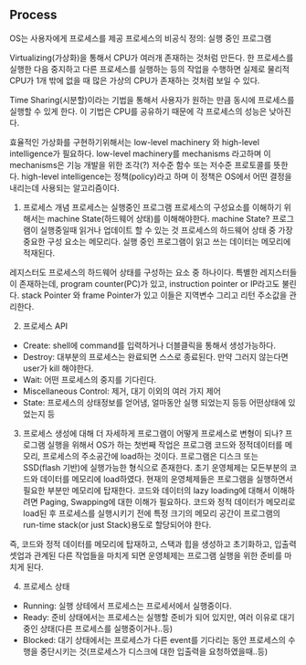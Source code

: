  ## Process 
 
 OS는 사용자에게 프로세스를 제공 
 프로세스의 비공식 정의: 실행 중인 프로그램
 
 Virtualizing(가상화)을 통해서 CPU가 여러개 존재하는 것처럼 만든다.
 한 프로세스를 실행한 다음 중지하고 다른 프로세스를 실행하는 등의 작업을 수행하면
 실제로 물리적 CPU가 1개 밖에 없을 때 많은 가상의 CPU가 존재하는 것처럼 보일 수 있다.
 
 Time Sharing(시분할)이라는 기법을 통해서 사용자가 원하는 만큼 동시에 프로세스를 실행할 수 있게 한다.
이 기법은 CPU를 공유하기 때문에 각 프로세스의 성능은 낮아진다.

효율적인 가상화를 구현하기위해서는 low-level machinery 와 high-level intelligence가 필요하다.
low-level machinery를 mechanisms 라고하며 이 mechanisms은 기능 개발을 위한 조각(?) 저수준 함수 또는 저수준 프로토콜를 뜻한다.
high-level intelligence는 정책(policy)라고 하며 이 정책은 OS에서 어떤 결정을 내리는데 사용되는 알고리즘이다.

1. 프로세스 개념 
프로세스는 실행중인 프로그램 
프로세스의 구성요소를 이해하기 위해서는 machine State(하드웨어 상태)를 이해해야한다.
machine State? 프로그램이 실행중일때 읽거나 업데이트 할 수 있는 것
프로세스의 하드웨어 상태 중 가장 중요한 구성 요소는 메모리다.
실행 중인 프로그램이 읽고 쓰는 데이터는 메모리에 적재된다.

레지스터도 프로세스의 하드웨어 상태를 구성하는 요소 중 하나이다.
특별한 레지스터들이 존재하는데, program counter(PC)가 있고, instruction pointer or IP라고도 불린다.
stack Pointer 와 frame Pointer가 있고 이들은 지역변수 그리고 리턴 주소값을 관리한다.

2. 프로세스 API
- Create: shell에 command를 입력하거나 더블클릭을 통해서 생성가능하다.
- Destroy: 대부분의 프로세스는 완료되면 스스로 종료된다. 만약 그러지 않는다면 user가 kill 해야한다.
- Wait: 어떤 프로세스의 중지를 기다린다.
- Miscellaneous Control: 제거, 대기 이외의 여러 가지 제어
- State: 프로세스의 상태정보를 얻어냄, 얼마동안 실행 되었는지 등등 어떤상태에 있었는지 등

3. 프로세스 생성에 대해 더 자세하게
프로그램이 어떻게 프로세스로 변형이 되나?
프로그램 실행을 위해서 OS가 하는 첫번째 작업은 프로그램 코드와 정적데이터를 메모리, 프로세스의 주소공간에 load하는 것이다.
프로그램은 디스크 또는 SSD(flash 기반)에 실행가능한 형식으로 존재한다. 초기 운영체제는 모든부분의 코드와 데이터를 메모리에 load하였다.
현재의 운영체제들은 프로그램을 실행하면서 필요한 부분만 메모리에 탑재한다. 코드와 데이터의 lazy loading에 대해서 이해하려면 Paging, Swapping에 대한 이해가 필요하다.
코드와 정적 데이터가 메모리로 load된 후 프로세스를 실행시키기 전에 특정 크기의 메모리 공간이 프로그램의 run-time stack(or just Stack)용도로 할당되어야 한다.

즉, 코드와 정적 데이터를 메모리에 탑재하고, 스택과 힙을 생성하고 초기화하고, 입출력 셋업과 관계된 다른 작업들을 마치게 되면
운영체제는 프로그램 실행을 위한 준비를 마치게 된다.

4. 프로세스 상태
- Running: 실행 상테에서 프로세스는 프로세서에서 실행중이다.
- Ready: 준비 상태에서는 프로세스는 실행할 준비가 되어 있지만, 여러 이유로 대기중인 상태(다른 프로세스를 실행중이거나..등)
- Blocked: 대기 상태에서는 프로세스가 다른 event를 기다리는 동안 프로세스의 수행을 중단시키는 것(프로세스가 디스크에 대한 입출력을 요청하였을때..등)




